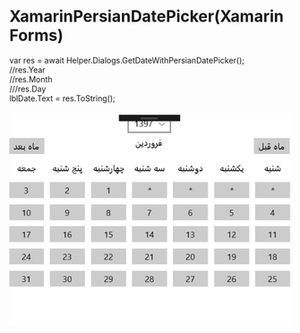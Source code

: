 # XamarinPersianDatePicker(Xamarin Forms)
var res = await Helper.Dialogs.GetDateWithPersianDatePicker();<br/>
            //res.Year<br/>
            //res.Month<br/>
            ///res.Day<br/>
            lblDate.Text = res.ToString();<br/>
            <br/>
            ![XamarinPersianDatePicker](/XamarinPersianDatePicker/XamarinPersianDatePicker/Img/PDate.PNG)
